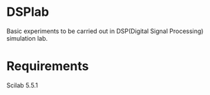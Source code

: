 # DSPlab
Basic experiments to be carried out in DSP(Digital Signal Processing) simulation lab.

# Requirements
Scilab 5.5.1

